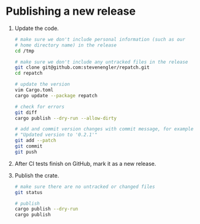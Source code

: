 # Publishing a new release

1. Update the code.

    ```bash
    # make sure we don't include personal information (such as our
    # home directory name) in the release
    cd /tmp

    # make sure we don't include any untracked files in the release
    git clone git@github.com:stevenengler/repatch.git
    cd repatch

    # update the version
    vim Cargo.toml
    cargo update --package repatch

    # check for errors
    git diff
    cargo publish --dry-run --allow-dirty

    # add and commit version changes with commit message, for example
    # "Updated version to '0.2.1'"
    git add --patch
    git commit
    git push
    ```

2. After CI tests finish on GitHub, mark it as a new release.

3. Publish the crate.

    ```bash
    # make sure there are no untracked or changed files
    git status

    # publish
    cargo publish --dry-run
    cargo publish
    ```
